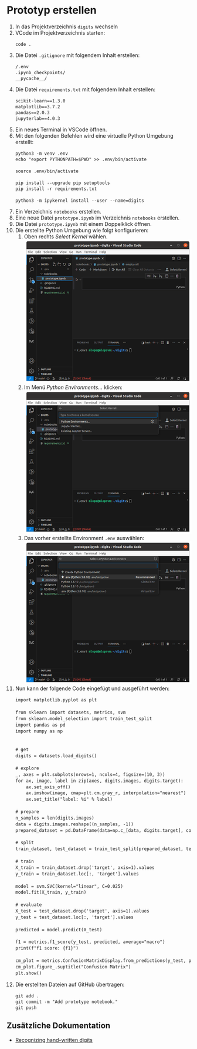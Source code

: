 # Prototyp erstellen

1. In das Projektverzeichnis `digits` wechseln
1. VCode im Projektverzeichnis starten:
    ```shell
    code .
    ```
1. Die Datei `.gitignore` mit folgendem Inhalt erstellen:
    ```
    /.env
    .ipynb_checkpoints/
    __pycache__/
    ```
1. Die Datei `requirements.txt` mit folgendem Inhalt erstellen:
    ```
    scikit-learn==1.3.0
    matplotlib==3.7.2
    pandas==2.0.3
    jupyterlab==4.0.3
    ```
1. Ein neues Terminal in VSCode öffnen.
1. Mit den folgenden Befehlen wird eine virtuelle Python Umgebung erstellt:
    ```shell
    python3 -m venv .env
    echo "export PYTHONPATH=$PWD" >> .env/bin/activate

    source .env/bin/activate

    pip install --upgrade pip setuptools
    pip install -r requirements.txt

    python3 -m ipykernel install --user --name=digits
    ```
1. Ein Verzeichnis `notebooks` erstellen.
1. Eine neue Datei `prototype.ipynb` im Verzeichnis `notebooks` erstellen.
1. Die Datei `prototype.ipynb` mit einem Doppelklick öffnen.
1. Die erstellte Python Umgebung wie folgt konfigurieren:
    1. Oben rechts _Select Kernel_ wählen.   
        ![](screenshots/vscode-select-kernel-00.png)
    1. Im Menü _Python Environments..._ klicken:   
        ![](screenshots/vscode-select-kernel-01.png)
    1. Das vorher erstellte Environment `.env` auswählen:
        ![](screenshots/vscode-select-kernel-02.png)
1. Nun kann der folgende Code eingefügt und ausgeführt werden:
    ```diff
    import matplotlib.pyplot as plt

    from sklearn import datasets, metrics, svm
    from sklearn.model_selection import train_test_split
    import pandas as pd
    import numpy as np


    # get
    digits = datasets.load_digits()

    # explore
    _, axes = plt.subplots(nrows=1, ncols=4, figsize=(10, 3))
    for ax, image, label in zip(axes, digits.images, digits.target):
        ax.set_axis_off()
        ax.imshow(image, cmap=plt.cm.gray_r, interpolation="nearest")
        ax.set_title("label: %i" % label)

    # prepare
    n_samples = len(digits.images)
    data = digits.images.reshape((n_samples, -1))
    prepared_dataset = pd.DataFrame(data=np.c_[data, digits.target], columns=digits.feature_names + ['target'])

    # split
    train_dataset, test_dataset = train_test_split(prepared_dataset, test_size=0.5, shuffle=False)

    # train
    X_train = train_dataset.drop('target', axis=1).values
    y_train = train_dataset.loc[:, 'target'].values

    model = svm.SVC(kernel="linear", C=0.025)
    model.fit(X_train, y_train)

    # evaluate
    X_test = test_dataset.drop('target', axis=1).values
    y_test = test_dataset.loc[:, 'target'].values

    predicted = model.predict(X_test)

    f1 = metrics.f1_score(y_test, predicted, average="macro")
    print(f"f1 score: {f1}")

    cm_plot = metrics.ConfusionMatrixDisplay.from_predictions(y_test, predicted)
    cm_plot.figure_.suptitle("Confusion Matrix")
    plt.show()
    ```
1. Die erstellten Dateien auf GitHub übertragen:
    ```shell
    git add .
    git commit -m "Add prototype notebook."
    git push
    ```

## Zusätzliche Dokumentation

- [Recognizing hand-written digits](https://scikit-learn.org/stable/auto_examples/classification/plot_digits_classification.html)
